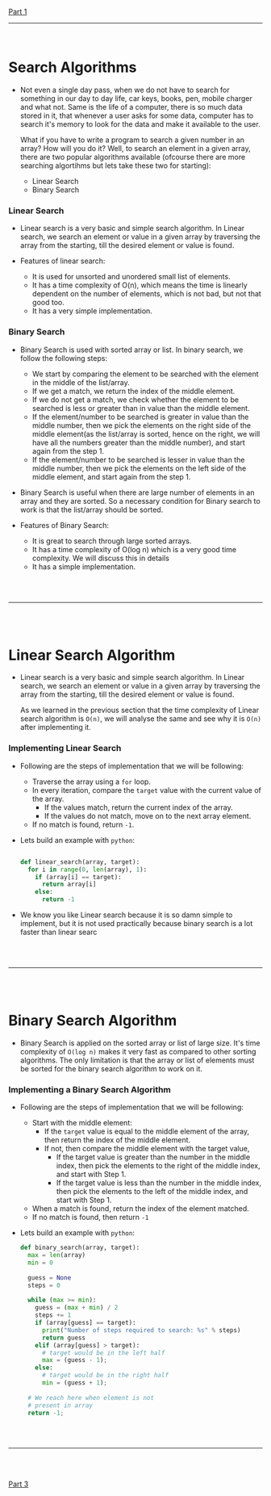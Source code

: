[Part 1](./README.md)

---

<br>

# Search Algorithms

- Not even a single day pass, when we do not have to search for something in our day to day life, car keys, books, pen, mobile charger and what not. Same is the life of a computer, there is so much data stored in it, that whenever a user asks for some data, computer has to search it's memory to look for the data and make it available to the user. 

  What if you have to write a program to search a given number in an array? How will you do it? Well, to search an element in a given array, there are two popular algorithms available (ofcourse there are more searching algortihms but lets take these two for starting):
  - Linear Search
  - Binary Search
  
### Linear Search

- Linear search is a very basic and simple search algorithm. In Linear search, we search an element or value in a given array by traversing the array from the starting, till the desired element or value is found.

- Features of linear search:
  - It is used for unsorted and unordered small list of elements.
  - It has a time complexity of O(n), which means the time is linearly dependent on the number of elements, which is not bad, but not that good too.
  - It has a very simple implementation.

### Binary Search

- Binary Search is used with sorted array or list. In binary search, we follow the following steps:
  - We start by comparing the element to be searched with the element in the middle of the list/array.
  - If we get a match, we return the index of the middle element.
  - If we do not get a match, we check whether the element to be searched is less or greater than in value than the middle element.
  - If the element/number to be searched is greater in value than the middle number, then we pick the elements on the right side of the middle element(as the list/array is sorted, hence on the right, we will have all the numbers greater than the middle number), and start again from the step 1.
  - If the element/number to be searched is lesser in value than the middle number, then we pick the elements on the left side of the middle element, and start again from the step 1.
  
- Binary Search is useful when there are large number of elements in an array and they are sorted. So a necessary condition for Binary search to work is that the list/array should be sorted.

- Features of Binary Search:
  - It is great to search through large sorted arrays.
  - It has a time complexity of O(log n) which is a very good time complexity. We will discuss this in details
  - It has a simple implementation.


<br>
<br>

---

<br>
<br>

# Linear Search Algorithm 

- Linear search is a very basic and simple search algorithm. In Linear search, we search an element or value in a given array by traversing the array from the starting, till the desired element or value is found.
  
  As we learned in the previous section that the time complexity of Linear search algorithm is `O(n)`, we will analyse the same and see why it is `O(n)` after implementing it.

### Implementing Linear Search

- Following are the steps of implementation that we will be following:
  - Traverse the array using a `for` loop.
  - In every iteration, compare the `target` value with the current value of the array.
    - If the values match, return the current index of the array.
    - If the values do not match, move on to the next array element.
  - If no match is found, return `-1`.
  
- Lets build an example with `python`:
  ```python
  
  def linear_search(array, target):
    for i in range(0, len(array), 1):
      if (array[i] == target):
        return array[i]
      else:
        return -1
  ```
  
- We know you like Linear search because it is so damn simple to implement, but it is not used practically because binary search is a lot faster than linear searc

<br>
<br>

---

<br>
<br>

# Binary Search Algorithm 

- Binary Search is applied on the sorted array or list of large size. It's time complexity of `O(log n)` makes it very fast as compared to other sorting algorithms. The only limitation is that the array or list of elements must be sorted for the binary search algorithm to work on it.

### Implementing a Binary Search Algorithm 

- Following are the steps of implementation that we will be following:
  - Start with the middle element:
    - If the `target` value is equal to the middle element of the array, then return the index of the middle element.
    - If not, then compare the middle element with the target value,
      - If the target value is greater than the number in the middle index, then pick the elements to the right of the middle index, and start with Step 1.
      - If the target value is less than the number in the middle index, then pick the elements to the left of the middle index, and start with Step 1.
  - When a match is found, return the index of the element matched.
  - If no match is found, then return `-1`
  
- Lets build an example with `python`:
  ```python
  def binary_search(array, target):
    max = len(array)
    min = 0
    
    guess = None
    steps = 0
    
    while (max >= min):
      guess = (max + min) / 2
      steps += 1
      if (array[guess] == target):
        print("Number of steps required to search: %s" % steps)
        return guess
      elif (array[guess] > target):
        # target would be in the left half
        max = (guess - 1);
      else:
        # target would be in the right half
        min = (guess + 1);
      
    # We reach here when element is not 
    # present in array
    return -1;
  ```

<br>
<br>

---

<br>
<br>

[Part 3](./README3.md)



